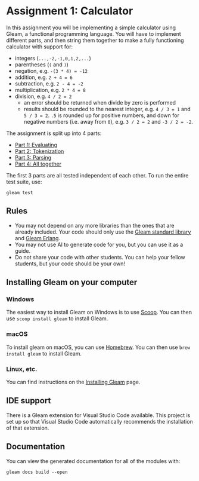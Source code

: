 # Assignment 1: Calculator

In this assignment you will be implementing a simple calculator using Gleam,
a functional programming language. You will have to implement different parts,
and then string them together to make a fully functioning calculator with support
for:

- integers (`...,-2,-1,0,1,2,...`)
- parentheses (`(` and `)`)
- negation, e.g. `-(3 * 4) = -12`
- addition, e.g. `2 + 4 = 6`
- subtraction, e.g. `2 - 4 = -2`
- multiplication, e.g. `2 * 4 = 8`
- division, e.g. `4 / 2 = 2`
  - an error should be returned when divide by zero is performed
  - results should be rounded to the nearest integer, e.g.
    `4 / 3 = 1` and `5 / 3 = 2`. `.5` is rounded up for positive numbers,
    and down for negative numbers (i.e. away from `0`), e.g.
    `3 / 2 = 2` and `-3 / 2 = -2`.

The assignment is split up into 4 parts:

- [Part 1: Evaluating](doc/1-evaluating.md)
- [Part 2: Tokenization](doc/2-tokenization.md)
- [Part 3: Parsing](doc/3-parsing.md)
- [Part 4: All together](doc/4-all-together.md)

The first 3 parts are all tested independent of each other. To run the entire test suite, use:

```console
gleam test
```

## Rules

- You may not depend on any more libraries than the ones that are already included. Your
  code should only use the
  [Gleam standard library](https://hexdocs.pm/gleam_stdlib/) and
  [Gleam Erlang](https://hexdocs.pm/gleam_erlang/).
- You may not use AI to generate code for you, but you can use it as a guide.
- Do not share your code with other students. You can help your fellow students,
  but your code should be your own!

## Installing Gleam on your computer

### Windows

The easiest way to install Gleam on Windows is to use [Scoop](https://scoop.sh/). You
can then use `scoop install gleam` to install Gleam.

### macOS

To install gleam on macOS, you can use [Homebrew](https://brew.sh/). You can then
use `brew install gleam` to install Gleam.

### Linux, etc.

You can find instructions on the [Installing Gleam](https://gleam.run/getting-started/installing/#installing-gleam)
page.

## IDE support

There is a Gleam extension for Visual Studio Code available. This project is set up
so that Visual Studio Code automatically recommends the installation of that extension.

## Documentation

You can view the generated documentation for all of the modules with:

```
gleam docs build --open
```